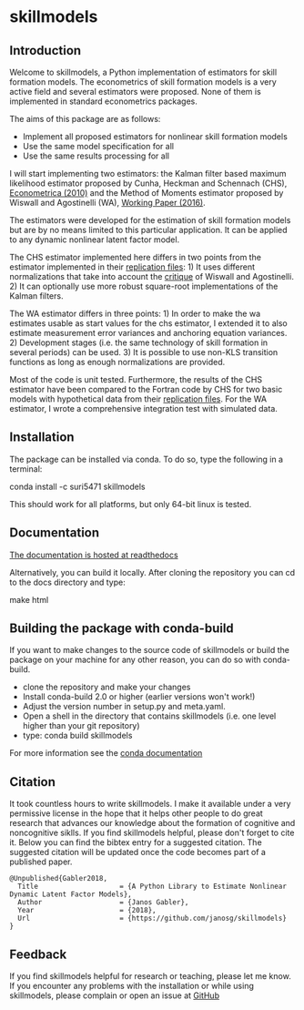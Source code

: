 skillmodels
===========

Introduction
------------


Welcome to skillmodels, a Python implementation of estimators for skill formation models. The econometrics of skill formation models is a very active field and several estimators were proposed. None of them is implemented in standard econometrics packages.

The aims of this package are as follows:

* Implement all proposed estimators for nonlinear skill formation models
* Use the same model specification for all
* Use the same results processing for all

I will start implementing two estimators: the Kalman filter based maximum likelihood estimator proposed by Cunha, Heckman and Schennach (CHS),  [Econometrica (2010)](http://onlinelibrary.wiley.com/doi/10.3982/ECTA6551/abstract) and the Method of Moments estimator proposed by Wiswall and Agostinelli (WA), [Working Paper (2016)](https://dl.dropboxusercontent.com/u/45673846/agostinelli_wiswall_estimation.pdf).

The estimators were developed for the estimation of skill formation models but are by no means limited to this particular application. It can be applied to any dynamic nonlinear latent factor model.

The CHS estimator implemented here differs in two points from the estimator implemented in their [replication files](https://www.econometricsociety.org/content/supplement-estimating-technology-cognitive-and-noncognitive-skill-formation-0): 1) It uses different normalizations that take into account the [critique](https://dl.dropboxusercontent.com/u/33774399/wiswall_webpage/agostinelli_wiswall_renormalizations.pdf) of Wiswall and Agostinelli. 2) It can optionally use more robust square-root implementations of the Kalman filters.

The WA estimator differs in three points: 1) In order to make the wa estimates usable as start values for the chs estimator, I extended it to also estimate measurement error variances and anchoring equation variances. 2) Development stages (i.e. the same technology of skill formation in several periods) can be used. 3) It is possible to use non-KLS transition functions as long as enough normalizations are provided.


Most of the code is unit tested. Furthermore, the results of the CHS estimator have been compared to the Fortran code by CHS for two basic models with hypothetical data from their [replication files](https://www.econometricsociety.org/content/supplement-estimating-technology-cognitive-and-noncognitive-skill-formation-0). For the WA estimator, I wrote a comprehensive integration test with simulated data.


Installation
------------

The package can be installed via conda. To do so, type the following in a terminal:

conda install -c suri5471 skillmodels

This should work for all platforms, but only 64-bit linux is tested.


Documentation
-------------

[The documentation is hosted at readthedocs](https://skillmodels.readthedocs.io/en/latest/)

Alternatively, you can build it locally. After cloning the repository you can cd to the docs directory and type:

make html



Building the package with conda-build
-------------------------------------

If you want to make changes to the source code of skillmodels or build the package on your machine for any other reason, you can do so with conda-build.

* clone the repository and make your changes
* Install conda-build 2.0 or higher (earlier versions won't work!)
* Adjust the version number in setup.py and meta.yaml.
* Open a shell in the directory that contains skillmodels (i.e. one level higher than your git repository)
* type: conda build skillmodels

For more information see the [conda documentation](http://conda.pydata.org/docs/building/build.html)


Citation
--------

It took countless hours to write skillmodels. I make it available under a very permissive license in the hope that it helps other people to do great research that advances our knowledge about the formation of cognitive and noncognitive siklls. If you find skillmodels helpful, please don't forget to cite it. Below you can find the bibtex entry for a suggested citation. The suggested citation will be updated once the code becomes part of a published paper.

```
@Unpublished{Gabler2018,
  Title                    = {A Python Library to Estimate Nonlinear Dynamic Latent Factor Models},
  Author                   = {Janos Gabler},
  Year                     = {2018},
  Url                      = {https://github.com/janosg/skillmodels}
}
```


Feedback
--------

If you find skillmodels helpful for research or teaching, please let me know. If you encounter any problems with the installation or while using skillmodels, please complain or open an issue at [GitHub](https://github.com/janosg/skillmodels)
